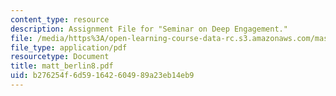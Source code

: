 ```yaml
---
content_type: resource
description: Assignment File for "Seminar on Deep Engagement."
file: /media/https%3A/open-learning-course-data-rc.s3.amazonaws.com/mas-961-seminar-on-deep-engagement-fall-2004/b276254f6d591642604989a23eb14eb9_matt_berlin8.pdf
file_type: application/pdf
resourcetype: Document
title: matt_berlin8.pdf
uid: b276254f-6d59-1642-6049-89a23eb14eb9
---
```

